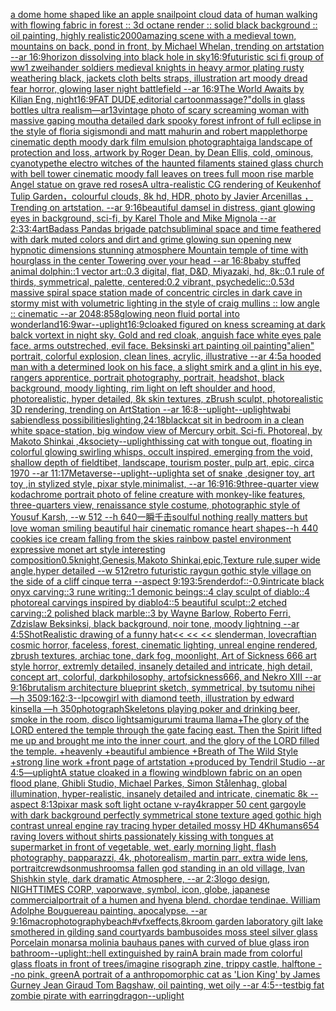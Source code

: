 [a dome home shaped like an apple snail](https://www.ebank.nz/aiartgenerator?category=a%2520dome%2520home%2520shaped%2520like%2520an%2520apple%2520snail)[point cloud data of human walking with flowing fabric in forest :: 3d octane render :: solid black background :: oil painting, highly realistic](https://www.ebank.nz/aiartgenerator?category=point%2520cloud%2520data%2520of%2520human%2520walking%2520with%2520flowing%2520fabric%2520in%2520forest%2520%3A%3A%25203d%2520octane%2520render%2520%3A%3A%2520solid%2520black%2520background%2520%3A%3A%2520oil%2520painting%2C%2520highly%2520realistic)[2000](https://www.ebank.nz/aiartgenerator?category=2000)[amazing scene with a medieval town, mountains on back, pond in front, by Michael Whelan, trending on artstation --ar 16:9](https://www.ebank.nz/aiartgenerator?category=amazing%2520scene%2520with%2520a%2520medieval%2520town%2C%2520mountains%2520on%2520back%2C%2520pond%2520in%2520front%2C%2520by%2520Michael%2520Whelan%2C%2520trending%2520on%2520artstation%2520--ar%252016%3A9)[horizon dissolving into black hole in sky](https://www.ebank.nz/aiartgenerator?category=horizon%2520dissolving%2520into%2520black%2520hole%2520in%2520sky)[16:9](https://www.ebank.nz/aiartgenerator?category=16%3A9)[futuristic sci fi group of ww1 zweihander soldiers medieval knights in heavy armor plating rusty weathering black, jackets cloth belts straps, illustration art moody dread fear horror, glowing laser night battlefield --ar 16:9](https://www.ebank.nz/aiartgenerator?category=futuristic%2520sci%2520fi%2520group%2520of%2520ww1%2520zweihander%2520soldiers%2520medieval%2520knights%2520in%2520heavy%2520armor%2520plating%2520rusty%2520weathering%2520black%2C%2520jackets%2520cloth%2520belts%2520straps%2C%2520illustration%2520art%2520moody%2520dread%2520fear%2520horror%2C%2520glowing%2520laser%2520night%2520battlefield%2520--ar%252016%3A9)[The World Awaits by Kilian Eng, night](https://www.ebank.nz/aiartgenerator?category=The%2520World%2520Awaits%2520by%2520Kilian%2520Eng%2C%2520night)[16:9](https://www.ebank.nz/aiartgenerator?category=16%3A9)[FAT DUDE,editorial cartoon](https://www.ebank.nz/aiartgenerator?category=FAT%2520DUDE%2Ceditorial%2520cartoon)[massage?"](https://www.ebank.nz/aiartgenerator?category=massage%3F%22)[dolls in glass bottles ultra realism—ar13](https://www.ebank.nz/aiartgenerator?category=dolls%2520in%2520glass%2520bottles%2520ultra%2520realism%E2%80%94ar13)[vintage photo of scary screaming woman with massive gaping mouth](https://www.ebank.nz/aiartgenerator?category=vintage%2520photo%2520of%2520scary%2520screaming%2520woman%2520with%2520massive%2520gaping%2520mouth)[a detailed dark spooky forest infront of full eclipse in the style of floria sigismondi and matt mahurin and robert mapplethorpe cinematic depth moody dark film emulsion photograph](https://www.ebank.nz/aiartgenerator?category=a%2520detailed%2520dark%2520spooky%2520forest%2520infront%2520of%2520full%2520eclipse%2520in%2520the%2520style%2520of%2520floria%2520sigismondi%2520and%2520matt%2520mahurin%2520and%2520robert%2520mapplethorpe%2520cinematic%2520depth%2520moody%2520dark%2520film%2520emulsion%2520photograph)[taiga landscape of protection and loss, artwork by Roger Dean, by Dean Ellis, cold, ominous, cyanotype](https://www.ebank.nz/aiartgenerator?category=taiga%2520landscape%2520of%2520protection%2520and%2520loss%2C%2520artwork%2520by%2520Roger%2520Dean%2C%2520by%2520Dean%2520Ellis%2C%2520cold%2C%2520ominous%2C%2520cyanotype)[the electro  witches of the haunted filaments  stained glass church with bell tower cinematic moody fall leaves on trees full moon rise marble Angel statue on grave red roses](https://www.ebank.nz/aiartgenerator?category=the%2520electro%2520%2520witches%2520of%2520the%2520haunted%2520filaments%2520%2520stained%2520glass%2520church%2520with%2520bell%2520tower%2520cinematic%2520moody%2520fall%2520leaves%2520on%2520trees%2520full%2520moon%2520rise%2520marble%2520Angel%2520statue%2520on%2520grave%2520red%2520roses)[A ultra-realistic CG rendering of  Keukenhof Tulip Garden，colourful clouds, 8k hd, HDR, photo by Javier Arcenillas ，Trending on artstation.  --ar 9:16](https://www.ebank.nz/aiartgenerator?category=A%2520ultra-realistic%2520CG%2520rendering%2520of%2520%2520Keukenhof%2520Tulip%2520Garden%EF%BC%8Ccolourful%2520clouds%2C%25208k%2520hd%2C%2520HDR%2C%2520photo%2520by%2520Javier%2520Arcenillas%2520%EF%BC%8CTrending%2520on%2520artstation.%2520%2520--ar%25209%3A16)[beautiful damsel in distress, giant glowing eyes in background, sci-fi, by Karel Thole and Mike Mignola --ar 2:3](https://www.ebank.nz/aiartgenerator?category=beautiful%2520damsel%2520in%2520distress%2C%2520giant%2520glowing%2520eyes%2520in%2520background%2C%2520sci-fi%2C%2520by%2520Karel%2520Thole%2520and%2520Mike%2520Mignola%2520--ar%25202%3A3)[3:4](https://www.ebank.nz/aiartgenerator?category=3%3A4)[art](https://www.ebank.nz/aiartgenerator?category=art)[Badass Pandas brigade patch](https://www.ebank.nz/aiartgenerator?category=Badass%2520Pandas%2520brigade%2520patch)[subliminal space and time feathered with dark muted colors and dirt and grime glowing sun opening new hypnotic dimensions stunning atmosphere Mountain temple of time with hourglass in the center Towering over your head --ar 16:8](https://www.ebank.nz/aiartgenerator?category=subliminal%2520space%2520and%2520time%2520feathered%2520with%2520dark%2520muted%2520colors%2520and%2520dirt%2520and%2520grime%2520glowing%2520sun%2520opening%2520new%2520hypnotic%2520dimensions%2520stunning%2520atmosphere%2520Mountain%2520temple%2520of%2520time%2520with%2520hourglass%2520in%2520the%2520center%2520Towering%2520over%2520your%2520head%2520--ar%252016%3A8)[baby stuffed animal dolphin::1 vector art::0.3 digital, flat, D&D, Miyazaki, hd, 8k::0.1 rule of thirds, symmetrical, palette, centered:0.2 vibrant, psychedelic::0.5](https://www.ebank.nz/aiartgenerator?category=baby%2520stuffed%2520animal%2520dolphin%3A%3A1%2520vector%2520art%3A%3A0.3%2520digital%2C%2520flat%2C%2520D%26D%2C%2520Miyazaki%2C%2520hd%2C%25208k%3A%3A0.1%2520rule%2520of%2520thirds%2C%2520symmetrical%2C%2520palette%2C%2520centered%3A0.2%2520vibrant%2C%2520psychedelic%3A%3A0.5)[3d massive spiral space station made of concentric circles in dark cave in stormy mist with volumetric lighting in the style of craig mullins :: low angle :: cinematic --ar 2048:858](https://www.ebank.nz/aiartgenerator?category=3d%2520massive%2520spiral%2520space%2520station%2520made%2520of%2520concentric%2520circles%2520in%2520dark%2520cave%2520in%2520stormy%2520mist%2520with%2520volumetric%2520lighting%2520in%2520the%2520style%2520of%2520craig%2520mullins%2520%3A%3A%2520low%2520angle%2520%3A%3A%2520cinematic%2520--ar%25202048%3A858)[glowing neon fluid portal into wonderland](https://www.ebank.nz/aiartgenerator?category=glowing%2520neon%2520fluid%2520portal%2520into%2520wonderland)[16:9](https://www.ebank.nz/aiartgenerator?category=16%3A9)[war](https://www.ebank.nz/aiartgenerator?category=war)[--uplight](https://www.ebank.nz/aiartgenerator?category=--uplight)[16:9](https://www.ebank.nz/aiartgenerator?category=16%3A9)[cloaked figured on kness screaming at dark balck vortext in night sky.  Gold and red cloak, anguish face white eyes pale face. arms outstreched, evil face. Beksinski art painting oil painting](https://www.ebank.nz/aiartgenerator?category=cloaked%2520figured%2520on%2520kness%2520screaming%2520at%2520dark%2520balck%2520vortext%2520in%2520night%2520sky.%2520%2520Gold%2520and%2520red%2520cloak%2C%2520anguish%2520face%2520white%2520eyes%2520pale%2520face.%2520arms%2520outstreched%2C%2520evil%2520face.%2520Beksinski%2520art%2520painting%2520oil%2520painting)["alien" portrait, colorful explosion, clean lines, acrylic, illustrative --ar 4:5](https://www.ebank.nz/aiartgenerator?category=%22alien%22%2520portrait%2C%2520colorful%2520explosion%2C%2520clean%2520lines%2C%2520acrylic%2C%2520illustrative%2520--ar%25204%3A5)[a hooded man with a determined look on his face, a slight smirk and a glint in his eye, rangers apprentice, portrait photography, portrait, headshot, black background, moody lighting, rim light on left shoulder and hood, photorealistic, hyper detailed, 8k skin textures, zBrush sculpt, photorealistic 3D rendering, trending on ArtStation --ar 16:8](https://www.ebank.nz/aiartgenerator?category=a%2520hooded%2520man%2520with%2520a%2520determined%2520look%2520on%2520his%2520face%2C%2520a%2520slight%2520smirk%2520and%2520a%2520glint%2520in%2520his%2520eye%2C%2520rangers%2520apprentice%2C%2520portrait%2520photography%2C%2520portrait%2C%2520headshot%2C%2520black%2520background%2C%2520moody%2520lighting%2C%2520rim%2520light%2520on%2520left%2520shoulder%2520and%2520hood%2C%2520photorealistic%2C%2520hyper%2520detailed%2C%25208k%2520skin%2520textures%2C%2520zBrush%2520sculpt%2C%2520photorealistic%25203D%2520rendering%2C%2520trending%2520on%2520ArtStation%2520--ar%252016%3A8)[--uplight](https://www.ebank.nz/aiartgenerator?category=--uplight)[](https://www.ebank.nz/aiartgenerator?category=)[--uplight](https://www.ebank.nz/aiartgenerator?category=--uplight)[wabi sabi](https://www.ebank.nz/aiartgenerator?category=wabi%2520sabi)[endless possibilities](https://www.ebank.nz/aiartgenerator?category=endless%2520possibilities)[lighting,](https://www.ebank.nz/aiartgenerator?category=lighting%2C)[24:18](https://www.ebank.nz/aiartgenerator?category=24%3A18)[blackcat sit in bedroom in a clean white space-station, big window view of Mercury orbit. Sci-fi. Photoreal, by Makoto Shinkai ,4k](https://www.ebank.nz/aiartgenerator?category=blackcat%2520sit%2520in%2520bedroom%2520in%2520a%2520clean%2520white%2520space-station%2C%2520big%2520window%2520view%2520of%2520Mercury%2520orbit.%2520Sci-fi.%2520Photoreal%2C%2520by%2520Makoto%2520Shinkai%2520%2C4k)[society](https://www.ebank.nz/aiartgenerator?category=society)[--uplight](https://www.ebank.nz/aiartgenerator?category=--uplight)[hissing cat with tongue out, floating in colorful glowing swirling whisps, occult inspired, emerging from the void, shallow depth of field](https://www.ebank.nz/aiartgenerator?category=hissing%2520cat%2520with%2520tongue%2520out%2C%2520floating%2520in%2520colorful%2520glowing%2520swirling%2520whisps%2C%2520occult%2520inspired%2C%2520emerging%2520from%2520the%2520void%2C%2520shallow%2520depth%2520of%2520field)[tibet, landscape, tourism poster, pulp art, epic, circa 1970 --ar 11:17](https://www.ebank.nz/aiartgenerator?category=tibet%2C%2520landscape%2C%2520tourism%2520poster%2C%2520pulp%2520art%2C%2520epic%2C%2520circa%25201970%2520--ar%252011%3A17)[Metaverse](https://www.ebank.nz/aiartgenerator?category=Metaverse)[--uplight](https://www.ebank.nz/aiartgenerator?category=--uplight)[--uplight](https://www.ebank.nz/aiartgenerator?category=--uplight)[a set of snake ,designer toy, art toy ,in stylized style, pixar style,minimalist, --ar 16:9](https://www.ebank.nz/aiartgenerator?category=a%2520set%2520of%2520snake%2520%2Cdesigner%2520toy%2C%2520art%2520toy%2520%2Cin%2520stylized%2520style%2C%2520pixar%2520style%2Cminimalist%2C%2520--ar%252016%3A9)[16:9](https://www.ebank.nz/aiartgenerator?category=16%3A9)[three-quarter view kodachrome portrait photo of feline creature with monkey-like features, three-quarters view, renaissance style costume, photographic style of Yousuf Karsh, --w 512 --h 640](https://www.ebank.nz/aiartgenerator?category=three-quarter%2520view%2520kodachrome%2520portrait%2520photo%2520of%2520feline%2520creature%2520with%2520monkey-like%2520features%2C%2520three-quarters%2520view%2C%2520renaissance%2520style%2520costume%2C%2520photographic%2520style%2520of%2520Yousuf%2520Karsh%2C%2520--w%2520512%2520--h%2520640)[一瞬千击](https://www.ebank.nz/aiartgenerator?category=%E4%B8%80%E7%9E%AC%E5%8D%83%E5%87%BB)[soulful nothing really matters but love woman smiling beautiful hair cinematic romance heart shapes](https://www.ebank.nz/aiartgenerator?category=soulful%2520nothing%2520really%2520matters%2520but%2520love%2520woman%2520smiling%2520beautiful%2520hair%2520cinematic%2520romance%2520heart%2520shapes)[--h 440 cookies ice cream falling from the skies rainbow pastel environment expressive monet art style interesting composition](https://www.ebank.nz/aiartgenerator?category=--h%2520440%2520cookies%2520ice%2520cream%2520falling%2520from%2520the%2520skies%2520rainbow%2520pastel%2520environment%2520expressive%2520monet%2520art%2520style%2520interesting%2520composition)[0.5](https://www.ebank.nz/aiartgenerator?category=0.5)[knight,Genesis,Makoto Shinkai,epic,Texture rule,super wide angle,hyper detailed --w 512](https://www.ebank.nz/aiartgenerator?category=knight%2CGenesis%2CMakoto%2520Shinkai%2Cepic%2CTexture%2520rule%2Csuper%2520wide%2520angle%2Chyper%2520detailed%2520--w%2520512)[retro futuristic raygun gothic style village on the side of a cliff  cinque terra --aspect 9:19](https://www.ebank.nz/aiartgenerator?category=retro%2520futuristic%2520raygun%2520gothic%2520style%2520village%2520on%2520the%2520side%2520of%2520a%2520cliff%2520%2520cinque%2520terra%2520--aspect%25209%3A19)[3:5](https://www.ebank.nz/aiartgenerator?category=3%3A5)[render](https://www.ebank.nz/aiartgenerator?category=render)[dof::-0.9](https://www.ebank.nz/aiartgenerator?category=dof%3A%3A-0.9)[intricate black onyx carving::3 rune writing::1 demonic beings::4 clay sculpt of diablo::4 photoreal carvings inspired by diablo4::5  beautiful sculpt::2 etched carving::2 polished black marble::3 by Wayne Barlow, Roberto Ferri, Zdzislaw Beksinksi, black background, noir tone, moody lightning --ar 4:5](https://www.ebank.nz/aiartgenerator?category=intricate%2520black%2520onyx%2520carving%3A%3A3%2520rune%2520writing%3A%3A1%2520demonic%2520beings%3A%3A4%2520clay%2520sculpt%2520of%2520diablo%3A%3A4%2520photoreal%2520carvings%2520inspired%2520by%2520diablo4%3A%3A5%2520%2520beautiful%2520sculpt%3A%3A2%2520etched%2520carving%3A%3A2%2520polished%2520black%2520marble%3A%3A3%2520by%2520Wayne%2520Barlow%2C%2520Roberto%2520Ferri%2C%2520Zdzislaw%2520Beksinksi%2C%2520black%2520background%2C%2520noir%2520tone%2C%2520moody%2520lightning%2520--ar%25204%3A5)[Shot](https://www.ebank.nz/aiartgenerator?category=Shot)[Realistic drawing of a funny hat](https://www.ebank.nz/aiartgenerator?category=Realistic%2520drawing%2520of%2520a%2520funny%2520hat)[<< << << slenderman, lovecraftian cosmic horror, faceless, forest, cinematic lighting, unreal engine rendered, zbrush textures, archiac tone, dark fog, moonlight, Art of Sickness 666 art style horror, extremly detailed, insanely detailed and intricate, high detail, concept art, colorful, darkphilosophy, artofsickness666, and Nekro XIII --ar 9:16](https://www.ebank.nz/aiartgenerator?category=%3C%3C%2520%3C%3C%2520%3C%3C%2520slenderman%2C%2520lovecraftian%2520cosmic%2520horror%2C%2520faceless%2C%2520forest%2C%2520cinematic%2520lighting%2C%2520unreal%2520engine%2520rendered%2C%2520zbrush%2520textures%2C%2520archiac%2520tone%2C%2520dark%2520fog%2C%2520moonlight%2C%2520Art%2520of%2520Sickness%2520666%2520art%2520style%2520horror%2C%2520extremly%2520detailed%2C%2520insanely%2520detailed%2520and%2520intricate%2C%2520high%2520detail%2C%2520concept%2520art%2C%2520colorful%2C%2520darkphilosophy%2C%2520artofsickness666%2C%2520and%2520Nekro%2520XIII%2520--ar%25209%3A16)[brutalism architecture blueprint sketch, symmetrical, by tsutomu nihei —h 350](https://www.ebank.nz/aiartgenerator?category=brutalism%2520architecture%2520blueprint%2520sketch%2C%2520symmetrical%2C%2520by%2520tsutomu%2520nihei%2520%E2%80%94h%2520350)[9:16](https://www.ebank.nz/aiartgenerator?category=9%3A16)[2:3](https://www.ebank.nz/aiartgenerator?category=2%3A3)[--lp](https://www.ebank.nz/aiartgenerator?category=--lp)[cowgirl with diamond teeth, illustration by edward kinsella —h 350](https://www.ebank.nz/aiartgenerator?category=cowgirl%2520with%2520diamond%2520teeth%2C%2520illustration%2520by%2520edward%2520kinsella%2520%E2%80%94h%2520350)[photograph](https://www.ebank.nz/aiartgenerator?category=photograph)[Skeletons playing poker and drinking beer, smoke in the room, disco lights](https://www.ebank.nz/aiartgenerator?category=Skeletons%2520playing%2520poker%2520and%2520drinking%2520beer%2C%2520smoke%2520in%2520the%2520room%2C%2520disco%2520lights)[amigurumi trauma llama](https://www.ebank.nz/aiartgenerator?category=amigurumi%2520trauma%2520llama)[+The glory of the LORD entered the temple through the gate facing east. Then the Spirit lifted me up and brought me into the inner court, and the glory of the LORD filled the temple. +heavenly +beautiful ambience +Breath of The Wild Style +strong line work +front page of artstation +produced by Tendril Studio --ar 4:5](https://www.ebank.nz/aiartgenerator?category=%2BThe%2520glory%2520of%2520the%2520LORD%2520entered%2520the%2520temple%2520through%2520the%2520gate%2520facing%2520east.%2520Then%2520the%2520Spirit%2520lifted%2520me%2520up%2520and%2520brought%2520me%2520into%2520the%2520inner%2520court%2C%2520and%2520the%2520glory%2520of%2520the%2520LORD%2520filled%2520the%2520temple.%2520%2Bheavenly%2520%2Bbeautiful%2520ambience%2520%2BBreath%2520of%2520The%2520Wild%2520Style%2520%2Bstrong%2520line%2520work%2520%2Bfront%2520page%2520of%2520artstation%2520%2Bproduced%2520by%2520Tendril%2520Studio%2520--ar%25204%3A5)[—uplight](https://www.ebank.nz/aiartgenerator?category=%E2%80%94uplight)[A statue cloaked in a flowing windblown fabric on an open flood plane, Ghibli Studio, Michael Parkes, Simon Stålenhag, global illumination, hyper-realistic, insanely detailed and intricate, cinematic 8k --aspect 8:13](https://www.ebank.nz/aiartgenerator?category=A%2520statue%2520cloaked%2520in%2520a%2520flowing%2520windblown%2520fabric%2520on%2520an%2520open%2520flood%2520plane%2C%2520Ghibli%2520Studio%2C%2520Michael%2520Parkes%2C%2520Simon%2520St%C3%A5lenhag%2C%2520global%2520illumination%2C%2520hyper-realistic%2C%2520insanely%2520detailed%2520and%2520intricate%2C%2520cinematic%25208k%2520--aspect%25208%3A13)[pixar mask soft light octane v-ray](https://www.ebank.nz/aiartgenerator?category=pixar%2520mask%2520soft%2520light%2520octane%2520v-ray)[4k](https://www.ebank.nz/aiartgenerator?category=4k)[rapper 50 cent  gargoyle with dark background perfectly symmetrical stone texture aged gothic high contrast unreal engine ray tracing hyper detailed mossy HD 4K](https://www.ebank.nz/aiartgenerator?category=rapper%252050%2520cent%2520%2520gargoyle%2520with%2520dark%2520background%2520perfectly%2520symmetrical%2520stone%2520texture%2520aged%2520gothic%2520high%2520contrast%2520unreal%2520engine%2520ray%2520tracing%2520hyper%2520detailed%2520mossy%2520HD%25204K)[humans](https://www.ebank.nz/aiartgenerator?category=humans)[65](https://www.ebank.nz/aiartgenerator?category=65)[4 raving lovers without shirts passionately kissing with tongues at supermarket in front of vegetable, wet, early morning light, flash photography, papparazzi, 4k, photorealism, martin parr, extra wide lens, portrait](https://www.ebank.nz/aiartgenerator?category=4%2520raving%2520lovers%2520without%2520shirts%2520passionately%2520kissing%2520with%2520tongues%2520at%2520supermarket%2520in%2520front%2520of%2520vegetable%2C%2520wet%2C%2520early%2520morning%2520light%2C%2520flash%2520photography%2C%2520papparazzi%2C%25204k%2C%2520photorealism%2C%2520martin%2520parr%2C%2520extra%2520wide%2520lens%2C%2520portrait)[crewdson](https://www.ebank.nz/aiartgenerator?category=crewdson)[mushrooms](https://www.ebank.nz/aiartgenerator?category=mushrooms)[a fallen god standing in an old village, Ivan Shishkin style,  dark dramatic  Atmosphere, --ar 2:3](https://www.ebank.nz/aiartgenerator?category=a%2520fallen%2520god%2520standing%2520in%2520an%2520old%2520village%2C%2520Ivan%2520Shishkin%2520style%2C%2520%2520dark%2520dramatic%2520%2520Atmosphere%2C%2520--ar%25202%3A3)[logo design, NIGHTTIMES CORP, vaporwave, symbol, icon, globe, japanese commercial](https://www.ebank.nz/aiartgenerator?category=logo%2520design%2C%2520NIGHTTIMES%2520CORP%2C%2520vaporwave%2C%2520symbol%2C%2520icon%2C%2520globe%2C%2520japanese%2520commercial)[portrait of a humen and hyena blend. chordae tendinae. William Adolphe Bouguereau painting. apocalypse. --ar 9:16](https://www.ebank.nz/aiartgenerator?category=portrait%2520of%2520a%2520humen%2520and%2520hyena%2520blend.%2520chordae%2520tendinae.%2520William%2520Adolphe%2520Bouguereau%2520painting.%2520apocalypse.%2520--ar%25209%3A16)[macrophotography](https://www.ebank.nz/aiartgenerator?category=macrophotography)[beach](https://www.ebank.nz/aiartgenerator?category=beach)[#vfx](https://www.ebank.nz/aiartgenerator?category=%23vfx)[effects,8k](https://www.ebank.nz/aiartgenerator?category=effects%2C8k)[room garden laboratory  gilt lake  smothered in gilding sand courtyards bambusoides moss steel silver glass  Porcelain monarsa molinia bauhaus panes with curved of blue glass iron bathroom](https://www.ebank.nz/aiartgenerator?category=room%2520garden%2520laboratory%2520%2520gilt%2520lake%2520%2520smothered%2520in%2520gilding%2520sand%2520courtyards%2520bambusoides%2520moss%2520steel%2520silver%2520glass%2520%2520Porcelain%2520monarsa%2520molinia%2520bauhaus%2520panes%2520with%2520curved%2520of%2520blue%2520glass%2520iron%2520bathroom)[--uplight](https://www.ebank.nz/aiartgenerator?category=--uplight)[::](https://www.ebank.nz/aiartgenerator?category=%3A%3A)[hell extinguished by rain](https://www.ebank.nz/aiartgenerator?category=hell%2520extinguished%2520by%2520rain)[A brain made from colorful glass floats in front of trees](https://www.ebank.nz/aiartgenerator?category=A%2520brain%2520made%2520from%2520colorful%2520glass%2520floats%2520in%2520front%2520of%2520trees)[/imagine risograph zine, trippy castle, halftone  --no pink, green](https://www.ebank.nz/aiartgenerator?category=/imagine%2520risograph%2520zine%2C%2520trippy%2520castle%2C%2520halftone%2520%2520--no%2520pink%2C%2520green)[A portrait of  a anthropomorphic cat as 'Lion King' by James Gurney Jean Giraud Tom Bagshaw, oil painting, wet oily --ar 4:5](https://www.ebank.nz/aiartgenerator?category=A%2520portrait%2520of%2520%2520a%2520anthropomorphic%2520cat%2520as%2520%27Lion%2520King%27%2520by%2520James%2520Gurney%2520Jean%2520Giraud%2520Tom%2520Bagshaw%2C%2520oil%2520painting%2C%2520wet%2520oily%2520--ar%25204%3A5)[--test](https://www.ebank.nz/aiartgenerator?category=--test)[big fat zombie pirate with earring](https://www.ebank.nz/aiartgenerator?category=big%2520fat%2520zombie%2520pirate%2520with%2520earring)[dragon](https://www.ebank.nz/aiartgenerator?category=dragon)[--uplight](https://www.ebank.nz/aiartgenerator?category=--uplight)